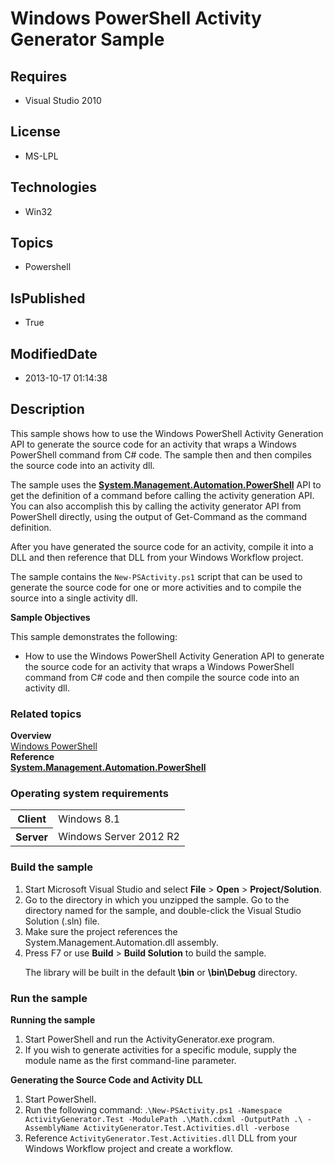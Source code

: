 # Windows PowerShell Activity Generator Sample
## Requires
* Visual Studio 2010
## License
* MS-LPL
## Technologies
* Win32
## Topics
* Powershell
## IsPublished
* True
## ModifiedDate
* 2013-10-17 01:14:38
## Description

<div id="mainSection">
<p>This sample shows how to use the Windows PowerShell Activity Generation API to generate the source code for an activity that wraps a Windows PowerShell command from C# code. The sample then and then compiles the source code into an activity dll.
</p>
<p>The sample uses the <a href="http://msdn.microsoft.com/en-us/library/windows/desktop/ms569889">
<b>System.Management.Automation.PowerShell</b></a> API to get the definition of a command before calling the activity generation API. You can also accomplish this by calling the activity generator API from PowerShell directly, using the output of Get-Command
 as the command definition. </p>
<p>After you have generated the source code for an activity, compile it into a DLL and then reference that DLL from your Windows Workflow project.
</p>
<p>The sample contains the <code>New-PSActivity.ps1</code> script that can be used to generate the source code for one or more activities and to compile the source into a single activity dll.</p>
<p><b>Sample Objectives</b></p>
<p>This sample demonstrates the following:</p>
<ul>
<li>How to use the Windows PowerShell Activity Generation API to generate the source code for an activity that wraps a Windows PowerShell command from C# code and then compile the source code into an activity dll.
</li></ul>
<p></p>
<h3><a id="related_topics"></a>Related topics</h3>
<dl><dt><b>Overview</b> </dt><dt><a href="http://go.microsoft.com/fwlink/?LinkID=178145">Windows PowerShell</a>
</dt><dt><b>Reference</b> </dt><dt><a href="http://msdn.microsoft.com/en-us/library/windows/desktop/ms569889"><b>System.Management.Automation.PowerShell</b></a>
</dt></dl>
<h3>Operating system requirements</h3>
<table>
<tbody>
<tr>
<th>Client</th>
<td><dt>Windows&nbsp;8.1 </dt></td>
</tr>
<tr>
<th>Server</th>
<td><dt>Windows Server&nbsp;2012&nbsp;R2 </dt></td>
</tr>
</tbody>
</table>
<h3>Build the sample</h3>
<p></p>
<ol>
<li>Start Microsoft Visual Studio and select <b>File</b> &gt; <b>Open</b> &gt; <b>
Project/Solution</b>. </li><li>Go to the directory in which you unzipped the sample. Go to the directory named for the sample, and double-click the Visual Studio Solution (.sln) file.
</li><li>Make sure the project references the System.Management.Automation.dll assembly.
</li><li>Press F7 or use <b>Build</b> &gt; <b>Build Solution</b> to build the sample.
<p>The library will be built in the default<b> \bin</b> or <b>\bin\Debug</b> directory.</p>
</li></ol>
<p></p>
<h3>Run the sample</h3>
<p></p>
<p class="proch"><b>Running the sample</b></p>
<ol>
<li>Start PowerShell and run the ActivityGenerator.exe program. </li><li>If you wish to generate activities for a specific module, supply the module name as the first command-line parameter.
</li></ol>
<p></p>
<p></p>
<p class="proch"><b>Generating the Source Code and Activity DLL</b></p>
<ol>
<li>Start PowerShell. </li><li>Run the following command: .<code>\New-PSActivity.ps1 -Namespace ActivityGenerator.Test -ModulePath .\Math.cdxml -OutputPath .\ -AssemblyName ActivityGenerator.Test.Activities.dll -verbose</code>
</li><li>Reference <code>ActivityGenerator.Test.Activities.dll</code> DLL from your Windows Workflow project and create a workflow.
</li></ol>
<p></p>
</div>
